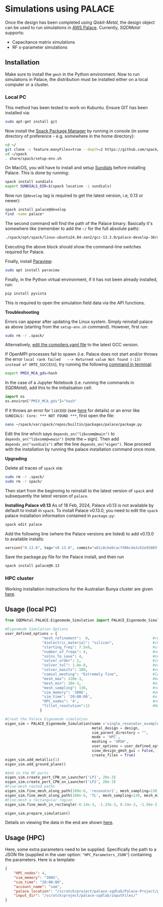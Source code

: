 # Simulations using PALACE

Once the design has been completed using *Qiskit-Metal*, the design object can be used to run simulations in [AWS Palace](https://awslabs.github.io/palace/stable/). Currently, *SQDMetal* supports:

- Capacitance matrix simulations
- RF s-parameter simulations

## Installation

Make sure to install the `gmsh` in the Python environment. Now to run simulations in Palace, the distribution must be installed either on a local computer or a cluster.

### Local PC

This method has been tested to work on Kubuntu. Ensure GIT has been installed via:

```bash
sudo apt-get install git
```

Now install the  [Spack Package Manager](https://spack-tutorial.readthedocs.io/en/latest/tutorial_basics.html) by running in console (in some directory of preference - e.g. somewhere in the home directory):

```bash
cd ~/
git clone -c feature.manyFiles=true --depth=2 https://github.com/spack/spack.git
cd ~/spack
. share/spack/setup-env.sh
```

On MacOS, you will have to install and setup [Sundials](https://github.com/LLNL/sundials) before installing Palace. This is done by running:

```bash
spack install sundials
export SUNDIALS_DIR=$(spack location -i sundials)
```

Now run (`@develop` tag is required to get the latest version, i.e, 0.13 or newer):

```bash
spack install palace@develop
find -name palace*
```

The second command will find the path of the Palace binary. Basically it's somewhere like (remember to add the `~/` for the full absolute path):

```bash
./spack/opt/spack/linux-ubuntu24.04-zen2/gcc-13.3.0/palace-develop-36rxmgzatchgymg5tcbfz3qrmkf4jnmj/bin/palace
```

Executing the above block should show the command-line switches required for Palace. 

Finally, install [Paraview](https://www.paraview.org/):

```bash
sudo apt install paraview
```

Finally, in the Python virtual environment, if it has not been already installed, run:

```bash
pip install pyvista
```

This is required to open the simulation field data via the API functions.

**Troubleshooting**

Errors can appear after updating the Linux system. Simply reinstall palace as above (starting from the `setup-env.sh` command). However, first run:
```bash
sudo rm -r .spack/
```
Alternatively, [edit the compilers.yaml file](https://stackoverflow.com/questions/67899951/change-version-of-gcc-which-does-not-support-compiling-c-programs-using-the-co) to the latest GCC version.

If OpenMPI processes fail to spawn (i.e. Palace does not start and/or throws the error `local rank failed   --> Returned value Not found (-13) instead of ORTE_SUCCESS`), try running the following [command in terminal](https://askubuntu.com/questions/730/how-do-i-set-environment-variables):
```bash
export PMIX_MCA_gds=hash
```

In the case of a Jupyter Notebook (i.e. running the commands in *SQDMetal*), add this to the initialisation cell:
```python
import os
os.environ["PMIX_MCA_gds"]="hash"
```

If it throws an error for `libCEED` (see [here](https://github.com/awslabs/palace/issues/257) for details) or an error like `SUNDIALS: Core: *** NOT FOUND ***`, first open the file:
```bash
nano ~/spack/var/spack/repos/builtin/packages/palace/package.py
```
Edit the line which says `depends_on("libxsmm@main")` to `depends_on("libxsmm@=main")` (note the `=` sign). Then add `depends_on("sundials")` after the line `depends_on("eigen")`. Now proceed with the installation by running the palace installation command once more.

**Upgrading**

Delete all traces of `spack` via:

```bash
sudo rm -r .spack/
sudo rm -r spack/
```
Then start from the beginning to reinstall to the latest version of `spack` and subsequently the latest version of `palace`.

**Installing Palace v0.13**
As of 18 Feb, 2024, Palace v0.13 is not available by default to install in `spack`. To install Palace v0.13.0, you need to edit the `spack` palace installation information contained in `package.py`:

```bash
spack edit palace
```

Add the following line (where the Palace versions are listed) to add v0.13.0 to available installs:

```bash
version("0.13.0", tag="v0.13.0", commit="a61c8cbe0cacf496cde3c62e93085fae0d6299ac")
```

Save the package.py file for the Palace install, and then run

```bash
spack install palace@0.13
```

### HPC cluster

Working installation instructions for the Australian Bunya cluster are given [here](HPC_documentation.md).

## Usage (local PC)


```python
from SQDMetal.PALACE.Eigenmode_Simulation import PALACE_Eigenmode_Simulation

#Eigenmode Simulation Options
user_defined_options = {
                 "mesh_refinement":  0,                             #refines mesh in PALACE - essetially divides every mesh element in half
                 "dielectric_material": "silicon",                  #choose dielectric material - 'silicon' or 'sapphire'
                 "starting_freq": 7.5e9,                            #starting frequency in Hz 
                 "number_of_freqs": 4,                              #number of eigenmodes to find
                 "solns_to_save": 4,                                #number of electromagnetic field visualizations to save
                 "solver_order": 2,                                 #increasing solver order increases accuracy of simulation, but significantly increases sim time
                 "solver_tol": 1.0e-8,                              #error residual tolerance foriterative solver
                 "solver_maxits": 100,                              #number of solver iterations
                 "comsol_meshing": "Extremely fine",                #level of COMSOL meshing: 'Extremely fine', 'Extra fine', 'Finer', 'Fine', 'Normal'
                 "mesh_max": 120e-3,                                #maxiumum element size for the mesh in mm
                 "mesh_min": 10e-3,                                 #minimum element size for the mesh in mm
                 "mesh_sampling": 130,                              #number of points to mesh along a geometry
                 "sim_memory": '300G',                              #amount of memory for each HPC node i.e. 4 nodes x 300 GB = 1.2 TB
                 "sim_time": '20:00:00',                            #allocated time for simulation 
                 "HPC_nodes": '4',                                  #number of Bunya nodes. By default 20 cpus per node are selected, then total cores = 20 x HPC_nodes
                 "fillet_resolution":12                             #Number of vertices per quarter turn on a filleted path
                }

#Creat the Palace Eigenmode simulation
eigen_sim = PALACE_Eigenmode_Simulation(name ='single_resonator_example_eigen',                     #name of simulation
                                        metal_design = design,                                      #feed in qiskit metal design
                                        sim_parent_directory = "",            #choose directory where mesh file, config file and HPC batch file will be saved
                                        mode = 'HPC',                                               #choose simulation mode 'HPC' or 'simPC'                                          
                                        meshing = 'GMSH',                                           #choose meshing 'GMSH' or 'COMSOL'
                                        user_options = user_defined_options,                        #provide options chosen above
                                        view_design_gmsh_gui = False,                               #view design in GMSH gui 
                                        create_files = True)                                        #create mesh, config and HPC batch files
eigen_sim.add_metallic(1)
eigen_sim.add_ground_plane()

#Add in the RF ports
eigen_sim.create_port_CPW_on_Launcher('LP1', 20e-3)
eigen_sim.create_port_CPW_on_Launcher('LP2', 20e-3)
#Fine-mesh routed paths
eigen_sim.fine_mesh_along_path(100e-6, 'resonator1', mesh_sampling=130, mesh_min=5e-3, mesh_max=120e-3)
eigen_sim.fine_mesh_along_path(100e-6, 'TL', mesh_sampling=130, mesh_min=7e-3, mesh_max=120e-3)
#Fine-mesh a rectangular region
eigen_sim.fine_mesh_in_rectangle(-0.14e-3, -1.33e-3, 0.14e-3, -1.56e-3, mesh_sampling=130, mesh_min=5e-3, mesh_max=120e-3)

eigen_sim.prepare_simulation()
```

Details on viewing the data in the end are shown [here](Sim_Palace_Data_viewer.md).

## Usage (HPC)

Here, some extra parameters need to be supplied. Specifically the path to a JSON file (supplied in the user option: `"HPC_Parameters_JSON"`) containing the parameters. Here is a template:

```json
{
    "HPC_nodes": 4,
    "sim_memory": "300G",
    "sim_time": "20:00:00",
    "account_name": "sam",
    "palace_location": "/scratch/project/palace-sqdlab/Palace-Project/palace/build/bin/palace-x86_64.bin",
    "input_dir": "/scratch/project/palace-sqdlab/inputFiles/"
}
```
